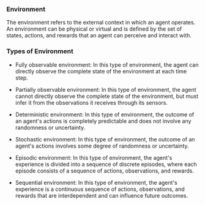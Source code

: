 ### Environment
The environment refers to the external context in which an agent operates. An environment can be physical or virtual and is defined by the set of states, actions, and rewards that an agent can perceive and interact with.

### Types of Environment


  - Fully observable environment: In this type of environment, the agent can directly observe the complete state of the environment at each time step.

  - Partially observable environment: In this type of environment, the agent cannot directly observe the complete state of the environment, but must infer it from the observations it receives through its sensors.

  - Deterministic environment: In this type of environment, the outcome of an agent's actions is completely predictable and does not involve any randomness or uncertainty.

  - Stochastic environment: In this type of environment, the outcome of an agent's actions involves some degree of randomness or uncertainty.

  - Episodic environment: In this type of environment, the agent's experience is divided into a sequence of discrete episodes, where each episode consists of a sequence of actions, observations, and rewards.

  - Sequential environment: In this type of environment, the agent's experience is a continuous sequence of actions, observations, and rewards that are interdependent and can influence future outcomes.
